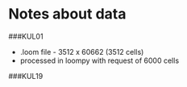 # Notes about data

###KUL01
- .loom file - 3512 x 60662 (3512 cells)
- processed in loompy with request of 6000 cells

###KUL19